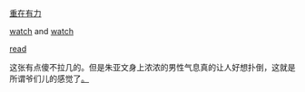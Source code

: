 
[重在有力](https://github.com/7900ms/000nottheater_deserted_systemlibrary/blob/master/supplementary/slang-MARKETING.md)

[watch](https://youtu.be/oeXj_Bqo6cc?t=5m46s#重在有力) and [watch](https://www.youtube.com/watch?v=v92os3hmQwE)

[read](https://site.douban.com/160929/widget/notes/8483035/note/241925789/)

这张有点傻不拉几的。但是朱亚文身上浓浓的男性气息真的让人好想扑倒，这就是所谓爷们儿的感觉了[。](https://movie.douban.com/photos/photo/2167024065/)
